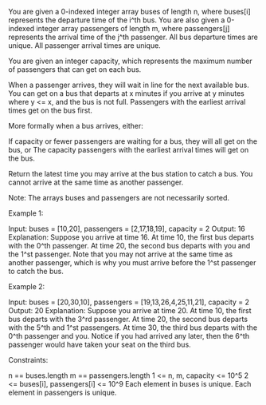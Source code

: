 You are given a 0-indexed integer array buses of length n, where buses[i]
represents the departure time of the i^th bus. You are also given a 0-indexed
integer array passengers of length m, where passengers[j] represents the
arrival time of the j^th passenger. All bus departure times are unique. All
passenger arrival times are unique.

You are given an integer capacity, which represents the maximum number of
passengers that can get on each bus.

When a passenger arrives, they will wait in line for the next available bus.
You can get on a bus that departs at x minutes if you arrive at y minutes
where y <= x, and the bus is not full. Passengers with the earliest arrival
times get on the bus first.

More formally when a bus arrives, either:


If capacity or fewer passengers are waiting for a bus, they will all get on
the bus, or
The capacity passengers with the earliest arrival times will get on the
bus.


Return the latest time you may arrive at the bus station to catch a bus. You
cannot arrive at the same time as another passenger.

Note: The arrays buses and passengers are not necessarily sorted.


Example 1:


Input: buses = [10,20], passengers = [2,17,18,19], capacity = 2
Output: 16
Explanation: Suppose you arrive at time 16.
At time 10, the first bus departs with the 0^th passenger. 
At time 20, the second bus departs with you and the 1^st passenger.
Note that you may not arrive at the same time as another passenger, which is
why you must arrive before the 1^st passenger to catch the bus.

Example 2:


Input: buses = [20,30,10], passengers = [19,13,26,4,25,11,21], capacity = 2
Output: 20
Explanation: Suppose you arrive at time 20.
At time 10, the first bus departs with the 3^rd passenger. 
At time 20, the second bus departs with the 5^th and 1^st passengers.
At time 30, the third bus departs with the 0^th passenger and you.
Notice if you had arrived any later, then the 6^th passenger would have taken
your seat on the third bus.


Constraints:


n == buses.length
m == passengers.length
1 <= n, m, capacity <= 10^5
2 <= buses[i], passengers[i] <= 10^9
Each element in buses is unique.
Each element in passengers is unique.




